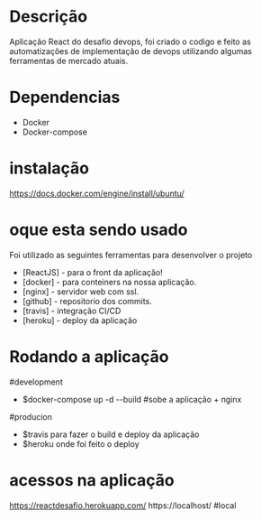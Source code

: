
# Descrição
Aplicação React do desafio devops, foi criado o codigo e feito as automatizações de implementação de devops utilizando algumas ferramentas de mercado atuais.


# Dependencias
- Docker
- Docker-compose


# instalação
https://docs.docker.com/engine/install/ubuntu/
# oque esta sendo usado

Foi utilizado as seguintes ferramentas para desenvolver o projeto

- [ReactJS] - para o front da aplicação!
- [docker] - para conteiners na nossa aplicação.
- [nginx] - servidor web com ssl.
- [github] - repositorio dos commits.
- [travis] - integração CI/CD
- [heroku] - deploy da aplicação


# Rodando a aplicação
#development
- $docker-compose up -d --build #sobe a aplicação + nginx

#producion
- $travis para fazer o build e deploy da aplicação
- $heroku onde foi feito o deploy


# acessos na aplicação

https://reactdesafio.herokuapp.com/ 
https://localhost/ #local
